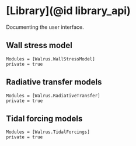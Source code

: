 # [Library](@id library_api)

Documenting the user interface.

## Wall stress model
```@autodocs
Modules = [Walrus.WallStressModel]
private = true
```

## Radiative transfer models
```@autodocs
Modules = [Walrus.RadiativeTransfer]
private = true
```

## Tidal forcing models
```@autodocs
Modules = [Walrus.TidalForcings]
private = true
```
